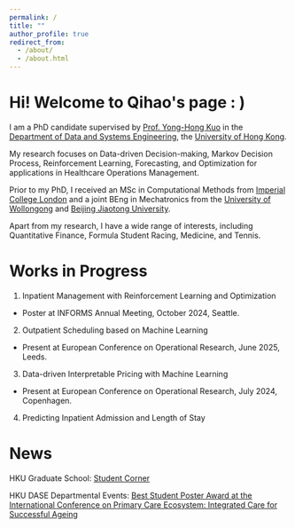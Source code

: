 ```yaml
---
permalink: /
title: ""
author_profile: true
redirect_from: 
  - /about/
  - /about.html
---
```


Hi! Welcome to Qihao's page : )
======
I am a PhD candidate supervised by [Prof. Yong-Hong Kuo](https://sites.google.com/site/yonghongkuo/) in the [Department of Data and Systems Engineering](https://www.dase.hku.hk/), the [University of Hong Kong](https://www.hku.hk/). 

My research focuses on Data-driven Decision-making, Markov Decision Process, Reinforcement Learning, Forecasting, and Optimization for applications in Healthcare Operations Management. 

Prior to my PhD, I received an MSc in Computational Methods from [Imperial College London](https://www.imperial.ac.uk/) and a joint BEng in Mechatronics from the [University of Wollongong](https://www.uow.edu.au/) and [Beijing Jiaotong University](http://en.njtu.edu.cn/).

Apart from my research, I have a wide range of interests, including Quantitative Finance, Formula Student Racing, Medicine, and Tennis.



Works in Progress
======
1. Inpatient Management with Reinforcement Learning and Optimization
  * Poster at INFORMS Annual Meeting, October 2024, Seattle.


2. Outpatient Scheduling based on Machine Learning
  * Present at European Conference on Operational Research, June 2025, Leeds.


3. Data-driven Interpretable Pricing with Machine Learning
  * Present at European Conference on Operational Research, July 2024, Copenhagen.


4. Predicting Inpatient Admission and Length of Stay



News
======
HKU Graduate School: [Student Corner](https://gradsch.hku.hk/news_and_events/newsletter/student-corner-qihao-wu-shares-insights-his-inspiring-research-visit)

HKU DASE Departmental Events: [Best Student Poster Award at the International Conference on Primary Care Ecosystem: Integrated Care for Successful Ageing](https://www.dase.hku.hk/events/best-student-poster-award-at-the-international-conference-on-primary-care-ecosystem-integrated-care-for-successful-ageing)
